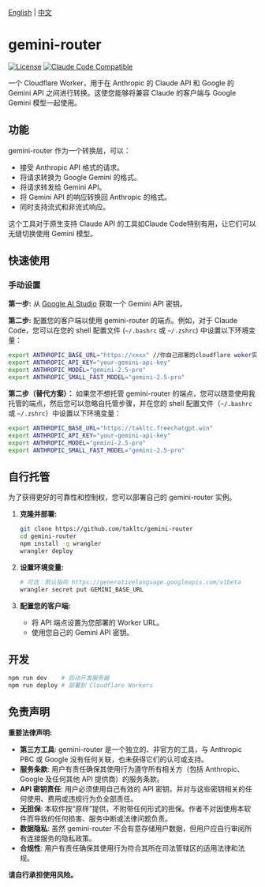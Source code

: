[English](./README.md) | [中文](./README.zh-CN.md)

# gemini-router

[![License](https://img.shields.io/badge/License-Apache_2.0-yellow.svg)](https://opensource.org/licenses/Apache-2.0)
[![Claude Code Compatible](https://img.shields.io/badge/Claude%20Code-Compatible-blue)](https://claude.ai/code)

一个 Cloudflare Worker，用于在 Anthropic 的 Claude API 和 Google 的 Gemini API 之间进行转换。这使您能够将兼容 Claude 的客户端与 Google Gemini 模型一起使用。

## 功能

gemini-router 作为一个转换层，可以：
- 接受 Anthropic API 格式的请求。
- 将请求转换为 Google Gemini 的格式。
- 将请求转发给 Gemini API。
- 将 Gemini API 的响应转换回 Anthropic 的格式。
- 同时支持流式和非流式响应。

这个工具对于原生支持 Claude API 的工具如Claude Code特别有用，让它们可以无缝切换使用 Gemini 模型。

## 快速使用

### 手动设置

**第一步:** 从 [Google AI Studio](https://aistudio.google.com/app/apikey) 获取一个 Gemini API 密钥。

**第二步:** 配置您的客户端以使用 gemini-router 的端点。例如，对于 Claude Code，您可以在您的 shell 配置文件 (`~/.bashrc` 或 `~/.zshrc`) 中设置以下环境变量：

```bash
export ANTHROPIC_BASE_URL="https://xxxx" //你自己部署的cloudflare woker实例地址
export ANTHROPIC_API_KEY="your-gemini-api-key"
export ANTHROPIC_MODEL="gemini-2.5-pro"
export ANTHROPIC_SMALL_FAST_MODEL="gemini-2.5-pro"
```

**第二步（替代方案）：** 如果您不想托管 gemini-router 的端点，您可以随意使用我托管的端点，然后您可以忽略自托管步骤，并在您的 shell 配置文件（`~/.bashrc` 或 `~/.zshrc`）中设置以下环境变量：

```bash
export ANTHROPIC_BASE_URL="https://takltc.freechatgpt.win"
export ANTHROPIC_API_KEY="your-gemini-api-key"
export ANTHROPIC_MODEL="gemini-2.5-pro"
export ANTHROPIC_SMALL_FAST_MODEL="gemini-2.5-pro"
```

## 自行托管

为了获得更好的可靠性和控制权，您可以部署自己的 gemini-router 实例。

1. **克隆并部署:**
   ```bash
   git clone https://github.com/takltc/gemini-router
   cd gemini-router
   npm install -g wrangler
   wrangler deploy
   ```

2. **设置环境变量:**
   
   ```bash
   # 可选：默认指向 https://generativelanguage.googleapis.com/v1beta
   wrangler secret put GEMINI_BASE_URL
   ```
   
3. **配置您的客户端:**
   - 将 API 端点设置为您部署的 Worker URL。
   - 使用您自己的 Gemini API 密钥。

## 开发

```bash
npm run dev    # 启动开发服务器
npm run deploy # 部署到 Cloudflare Workers
```

## 免责声明

**重要法律声明:**

- **第三方工具**: gemini-router 是一个独立的、非官方的工具，与 Anthropic PBC 或 Google 没有任何关联，也未获得它们的认可或支持。
- **服务条款**: 用户有责任确保其使用行为遵守所有相关方（包括 Anthropic、Google 及任何其他 API 提供商）的服务条款。
- **API 密钥责任**: 用户必须使用自己有效的 API 密钥，并对与这些密钥相关的任何使用、费用或违规行为负全部责任。
- **无担保**: 本软件按“原样”提供，不附带任何形式的担保。作者不对因使用本软件而导致的任何损害、服务中断或法律问题负责。
- **数据隐私**: 虽然 gemini-router 不会有意存储用户数据，但用户应自行审阅所有连接服务的隐私政策。
- **合规性**: 用户有责任确保其使用行为符合其所在司法管辖区的适用法律和法规。

**请自行承担使用风险。**
